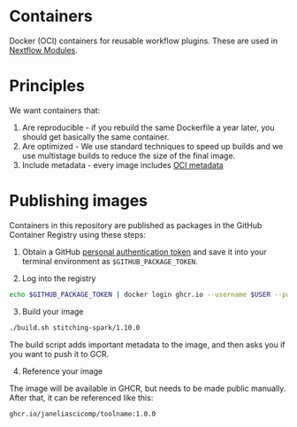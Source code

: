 # Containers

Docker (OCI) containers for reusable workflow plugins. These are used in [Nextflow Modules](https://github.com/JaneliaSciComp/nextflow-modules). 

# Principles

We want containers that:

1) Are reproducible - if you rebuild the same Dockerfile a year later, you should get basically the same container. 
2) Are optimized - We use standard techniques to speed up builds and we use multistage builds to reduce the size of the final image. 
3) Include metadata -  every image includes [OCI metadata](https://specs.opencontainers.org/image-spec/annotations/)

# Publishing images

Containers in this repository are published as packages in the  GitHub Container Registry using these steps: 

1. Obtain a GitHub [personal authentication token](https://docs.github.com/en/authentication/keeping-your-account-and-data-secure/managing-your-personal-access-tokens) and save it into your terminal environment as `$GITHUB_PACKAGE_TOKEN`. 
   
2. Log into the registry

```bash
echo $GITHUB_PACKAGE_TOKEN | docker login ghcr.io --username $USER --password-stdin
```

3. Build your image

```bash
./build.sh stitching-spark/1.10.0
```

The build script adds important metadata to the image, and then asks you if you want to push it to GCR. 

4. Reference your image

The image will be available in GHCR, but needs to be made public manually. After that, it can be referenced like this:

```bash
ghcr.io/janeliascicomp/toolname:1.0.0
```
